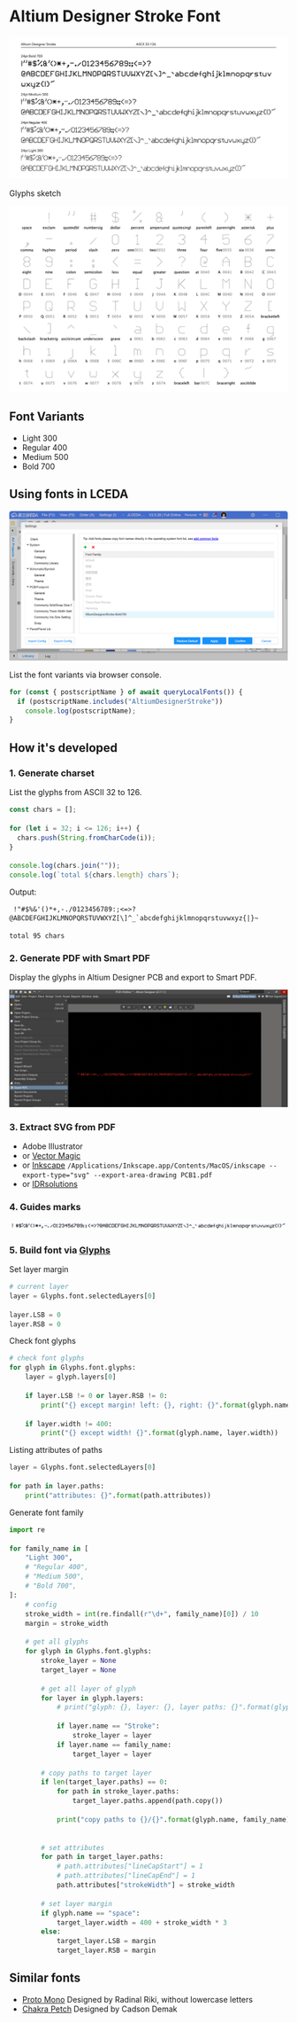 # Altium Designer Stroke Font

![Altium Designer Stroke](snapshots/altium-designer-stroke.png)

Glyphs sketch

![Glyphs sketch](snapshots/glyphs-sketch.png)

## Font Variants

- Light 300
- Regular 400
- Medium 500
- Bold 700

## Using fonts in LCEDA

![LCEDA](snapshots/lceda.png)

List the font variants via browser console.

```javascript
for (const { postscriptName } of await queryLocalFonts()) {
  if (postscriptName.includes("AltiumDesignerStroke"))
    console.log(postscriptName);
}
```

## How it's developed

### 1. Generate charset

List the glyphs from ASCII 32 to 126.

```javascript
const chars = [];

for (let i = 32; i <= 126; i++) {
  chars.push(String.fromCharCode(i));
}

console.log(chars.join(""));
console.log(`total ${chars.length} chars`);
```

Output:

```
 !"#$%&'()*+,-./0123456789:;<=>?@ABCDEFGHIJKLMNOPQRSTUVWXYZ[\]^_`abcdefghijklmnopqrstuvwxyz{|}~

total 95 chars
```

### 2. Generate PDF with Smart PDF

Display the glyphs in Altium Designer PCB and export to Smart PDF.

![Smart PDF](snapshots/smart-pdf.png)

### 3. Extract SVG from PDF

- Adobe Illustrator
- or [Vector Magic](https://vectormagic.com)
- or [Inkscape](https://inkscape.org) `/Applications/Inkscape.app/Contents/MacOS/inkscape --export-type="svg" --export-area-drawing PCB1.pdf`
- or [IDRsolutions](https://www.idrsolutions.com/online-pdf-to-html5-converter)

### 4. Guides marks

![Guides marks](snapshots/guides-marks.png)

### 5. Build font via [Glyphs](https://glyphsapp.com)

Set layer margin

```python
# current layer
layer = Glyphs.font.selectedLayers[0]

layer.LSB = 0
layer.RSB = 0
```

Check font glyphs

```python
# check font glyphs
for glyph in Glyphs.font.glyphs:
    layer = glyph.layers[0]

    if layer.LSB != 0 or layer.RSB != 0:
        print("{} except margin! left: {}, right: {}".format(glyph.name, layer.LSB, layer.RSB))

    if layer.width != 400:
        print("{} except width! {}".format(glyph.name, layer.width))
```

Listing attributes of paths

```python
layer = Glyphs.font.selectedLayers[0]

for path in layer.paths:
    print("attributes: {}".format(path.attributes))
```

Generate font family

```python
import re

for family_name in [
    "Light 300",
    # "Regular 400",
    # "Medium 500",
    # "Bold 700",
]:
    # config
    stroke_width = int(re.findall(r"\d+", family_name)[0]) / 10
    margin = stroke_width

    # get all glyphs
    for glyph in Glyphs.font.glyphs:
        stroke_layer = None
        target_layer = None

        # get all layer of glyph
        for layer in glyph.layers:
            # print("glyph: {}, layer: {}, layer paths: {}".format(glyph.name, layer.name, len(layer.paths)))

            if layer.name == "Stroke":
                stroke_layer = layer
            if layer.name == family_name:
                target_layer = layer

        # copy paths to target layer
        if len(target_layer.paths) == 0:
            for path in stroke_layer.paths:
                target_layer.paths.append(path.copy())

            print("copy paths to {}/{}".format(glyph.name, family_name))


        # set attributes
        for path in target_layer.paths:
            # path.attributes["lineCapStart"] = 1
            # path.attributes["lineCapEnd"] = 1
            path.attributes["strokeWidth"] = stroke_width

        # set layer margin
        if glyph.name == "space":
            target_layer.width = 400 + stroke_width * 3
        else:
            target_layer.LSB = margin
            target_layer.RSB = margin
```

## Similar fonts

- [Proto Mono](https://atktype.gumroad.com/l/protomono) Designed by Radinal Riki, without lowercase letters
- [Chakra Petch](https://fonts.google.com/specimen/Chakra+Petch) Designed by Cadson Demak
